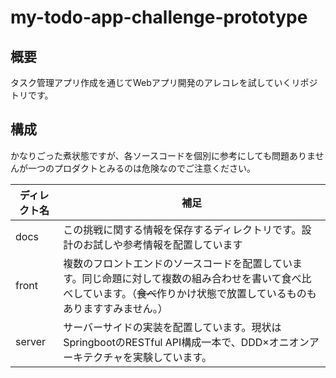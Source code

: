 # my-todo-app-challenge-prototype

## 概要
タスク管理アプリ作成を通じてWebアプリ開発のアレコレを試していくリポジトリです。

## 構成

かなりごった煮状態ですが、各ソースコードを個別に参考にしても問題ありませんが一つのプロダクトとみるのは危険なのでご注意ください。

| ディレクト名 | 補足 |
| ------ | ----------------------------- |
| docs | この挑戦に関する情報を保存するディレクトリです。設計のお試しや参考情報を配置しています |
| front | 複数のフロントエンドのソースコードを配置しています。同じ命題に対して複数の組み合わせを書いて食べ比べしています。（~~食べ~~作りかけ状態で放置しているものもありますすみません。） |
| server | サーバーサイドの実装を配置しています。現状はSpringbootのRESTful API構成一本で、DDD×オニオンアーキテクチャを実験しています。 |

